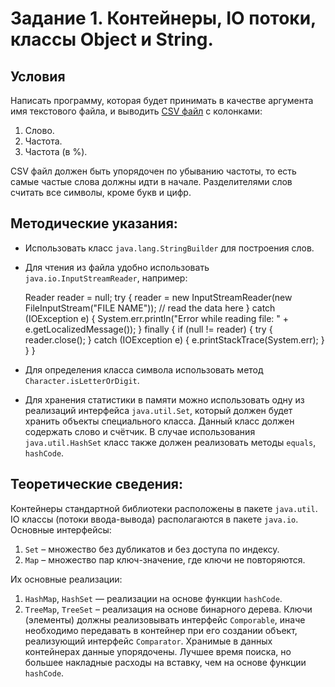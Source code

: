 # Задание 1. Контейнеры, IO потоки, классы Object и String.

## Условия
Написать программу, которая будет принимать в качестве аргумента имя текстового файла,
и выводить [CSV файл](http://ru.wikipedia.org/wiki/CSV) с колонками:
1. Слово.
2. Частота.
3. Частота (в %).

CSV файл должен быть упорядочен по убыванию частоты, то есть самые частые слова
должны идти в начале. Разделителями слов считать все символы, кроме букв и цифр.

## Методические указания:

+ Использовать класс `java.lang.StringBuilder` для построения слов.
+ Для чтения из файла удобно использовать `java.io.InputStreamReader`, например:


    Reader reader = null;
    try
    {
        reader = new InputStreamReader(new FileInputStream(&quot;FILE NAME&quot;));
        // read the data here
    }
    catch (IOException e)
    {
        System.err.println("Error while reading file: " + e.getLocalizedMessage());
    }
    finally
    {
        if (null != reader)
        {
            try
            {
                reader.close();
            }
            catch (IOException e)
            {
                e.printStackTrace(System.err);
            }
        }
    }


+ Для определения класса символа использовать метод `Character.isLetterOrDigit`. 
+ Для хранения статистики в памяти можно использовать одну из реализаций интерфейса
`java.util.Set`, который должен будет хранить объекты специального класса. Данный
класс должен содержать слово и счётчик. В случае использования `java.util.HashSet`
класс также должен реализовать методы `equals`, `hashCode`.

## Теоретические сведения:

Контейнеры стандартной библиотеки расположены в пакете `java.util`. IO классы (потоки
ввода-вывода) располагаются в пакете `java.io`.
Основные интерфейсы:
1. `Set` – множество без дубликатов и без доступа по индексу.
2. `Map` – множество пар ключ-значение, где ключи не повторяются.

Их основные реализации:
1. `HashMap`, `HashSet` — реализации на основе функции `hashCode`.
2. `TreeMap`, `TreeSet` – реализация на основе бинарного дерева. Ключи (элементы) должны реализовывать интерфейс `Comporable`, иначе необходимо передавать в контейнер при его создании объект, реализующий интерфейс `Comparator`. Хранимые в данных контейнерах данные упорядочены. Лучшее время поиска, но большее накладные расходы на вставку, чем на основе функции `hashCode`.